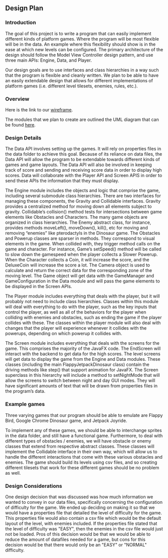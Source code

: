 ## Design Plan

### Introduction
The goal of this project is to write a program that can easily implement different kinds of platform games. Where the program will be most flexible will be in the data. An example where this flexibility should show is in the ease at which new levels can be configured. The primary architecture of the design should follow the Model View Controller design pattern, and use three main APIs: Engine, Data, and Player. 

Our design goals are to use interfaces and class hierarchies in a way such that the program is flexible and cleanly written. We plan to be able to have an easily extendable design that allows for different implementations of platform games (i.e. different level tilesets, enemies, rules, etc.).

### Overview

Here is the link to our [wireframe](https://www.figma.com/file/i72GP8WoHcQ4AnpWEi8hJI/FlappyJetpackDinosaur?node-id=0%3A1).

The modules that we plan to create are outlined the UML diagram that can be found [here](https://drive.google.com/file/d/1FxACb8vv95d4I6dGwxJku202AjngJOSu/view?usp=sharing).

### Design Details

The Data API involves setting up the games. It will rely on properties files in the data folder to achieve this goal. Because of its reliance on data files, the Data API will allow the program to be extendable towards different kinds of games and game layouts. The Data API will also be involved in keeping track of score and sending and receiving score data in order to display high scores. Data will collaborate with the Player API and Screen APIS in order to send these APIs the information that they must display.
  
The Engine module includes the objects and logic that comprise the game, including several submodule class hierarchies. There are two interfaces for managing these components, the Gravity and Collidable interfaces. Gravity provides a centralized method for moving down all elements subject to gravity. Collidable’s collision() method tests for intersections between game elements like Obstacles and Characters. The many game objects are organized in class hierarchies. The Enemy abstract class, for instance, provides methods moveLeft(), moveDown(), kill(), etc for moving and removing “enemies” like pterodactyls in the Dinosaur game. The Obstacles and Powerup classes are sparser in methods. They correspond to visual elements in the game. When collided with, they trigger method calls on the game and character. For instance, Game’s setSpeed() method will be called to slow down the gamespeed when the player collects a Slower Powerup. When the Character collects a Coin, it will increase the score, and the DeluxeCoin will increase the score a lot. The Camera object is used to calculate and return the correct data for the corresponding zone of the moving level. The Game object will get data with the GameManager and GameConfiguration in the Data module and will pass the game elements to be displayed in the Screen APIs. 

The Player module includes everything that deals with the player, but it will probably not need to include class hierarchies. Classes within this module will deal with everything to do with the player, such as the key inputs that control the player, as well as all of the behaviors for the player when colliding with enemies and obstacles, such as ending the game if the player collides with these. The classes within the player module will also deal with changes that the player will experience whenever it collides with the powerups, depending on which powerup it collides with. 

The Screen module includes everything that deals with the screens for the game. This comprises the majority of the JavaFX code. The EndScreen will interact with the backend to get data for the high scores. The level screens will get data to display the game from the Engine and Data modules. These classes (including the main FlappyJetpackDinosaur class) contain the driving methods like step() that support animation for JavaFX. The Screen superclass in this hierarchy will include a method to setNightMode that will allow the screens to switch between night and day GUI modes. They will have significant amounts of text that will be drawn from properties files in the program’s data. 
### Example games
Three varying games that our program should be able to emulate are Flappy Bird, Google Chrome Dinosaur game, and Jetpack Joyride.

To implement any of these games, we should be able to interchange sprites in the data folder, and still have a functional game. Furthermore, to deal with different types of obstacles / enemies, we will have obstacle or enemy classes that extend from respective abstract classes. These classes will implement the Collidable interface in their own way, which will allow us to handle the different interactions that come with these various obstacles and enemies. The game should build its levels using csv files, and so creating different tilesets that work for these different games should be no problem as well.

### Design Considerations
One design decision that was discussed was how much information we wanted to convey in our data files, specifically concerning the configuration of difficulty for the game. We ended up deciding on making it so that we would have a properties file that detailed the level of difficulty for the game. This properties file would also contain a csv file which would be the default layout of the level, with enemies included. If the properties file stated that the level of difficulty was "EASY", then the enemies in the csv file would just not be loaded. Pros of this decision would be that we would be able to reduce the amount of datafiles needed for a game, but cons for this decision would be that there would only be an "EASY" or "NORMAL" difficulty.